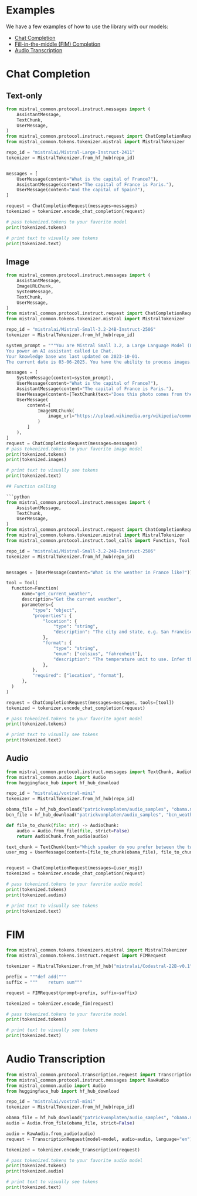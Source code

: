 # Examples

We have a few examples of how to use the library with our models:

- [Chat Completion](#chat-completion)
- [Fill-in-the-middle (FIM) Completion](#fim)
- [Audio Transcription](#audio-transcription)

# Chat Completion

## Text-only

```python
from mistral_common.protocol.instruct.messages import (
    AssistantMessage,
    TextChunk,
    UserMessage,
)
from mistral_common.protocol.instruct.request import ChatCompletionRequest
from mistral_common.tokens.tokenizer.mistral import MistralTokenizer

repo_id = "mistralai/Mistral-Large-Instruct-2411"
tokenizer = MistralTokenizer.from_hf_hub(repo_id)


messages = [
    UserMessage(content="What is the capital of France?"),
    AssistantMessage(content="The capital of France is Paris."),
    UserMessage(content="And the capital of Spain?"),
]

request = ChatCompletionRequest(messages=messages)
tokenized = tokenizer.encode_chat_completion(request)

# pass tokenized.tokens to your favorite model
print(tokenized.tokens)

# print text to visually see tokens
print(tokenized.text)
```


## Image

```python
from mistral_common.protocol.instruct.messages import (
    AssistantMessage,
    ImageURLChunk,
    SystemMessage,
    TextChunk,
    UserMessage,
)
from mistral_common.protocol.instruct.request import ChatCompletionRequest
from mistral_common.tokens.tokenizer.mistral import MistralTokenizer

repo_id = "mistralai/Mistral-Small-3.2-24B-Instruct-2506"
tokenizer = MistralTokenizer.from_hf_hub(repo_id)

system_prompt = """You are Mistral Small 3.2, a Large Language Model (LLM) created by Mistral AI, a French startup headquartered in Paris.
You power an AI assistant called Le Chat.
Your knowledge base was last updated on 2023-10-01.
The current date is 03-06-2025. You have the ability to process images."""

messages = [
    SystemMessage(content=system_prompt),
    UserMessage(content="What is the capital of France?"),
    AssistantMessage(content="The capital of France is Paris."),
    UserMessage(content=[TextChunk(text="Does this photo comes from there ?")]),
    UserMessage(
        content=[
            ImageURLChunk(
                image_url="https://upload.wikimedia.org/wikipedia/commons/thumb/4/4b/La_Tour_Eiffel_vue_de_la_Tour_Saint-Jacques%2C_Paris_ao%C3%BBt_2014_%282%29.jpg/1280px-La_Tour_Eiffel_vue_de_la_Tour_Saint-Jacques%2C_Paris_ao%C3%BBt_2014_%282%29.jpg"
            )
        ]
    ),
]
request = ChatCompletionRequest(messages=messages)
# pass tokenized.tokens to your favorite image model
print(tokenized.tokens)
print(tokenized.images)

# print text to visually see tokens
print(tokenized.text)

## Function calling

```python
from mistral_common.protocol.instruct.messages import (
    AssistantMessage,
    TextChunk,
    UserMessage,
)
from mistral_common.protocol.instruct.request import ChatCompletionRequest
from mistral_common.tokens.tokenizer.mistral import MistralTokenizer
from mistral_common.protocol.instruct.tool_calls import Function, Tool

repo_id = "mistralai/Mistral-Small-3.2-24B-Instruct-2506"
tokenizer = MistralTokenizer.from_hf_hub(repo_id)


messages = [UserMessage(content="What is the weather in France like?")]

tool = Tool(
  function=Function(
      name="get_current_weather",
      description="Get the current weather",
      parameters={
          "type": "object",
          "properties": {
              "location": {
                  "type": "string",
                  "description": "The city and state, e.g. San Francisco, CA",
              },
              "format": {
                  "type": "string",
                  "enum": ["celsius", "fahrenheit"],
                  "description": "The temperature unit to use. Infer this from the user's location.",
              },
          },
          "required": ["location", "format"],
      },
  )
)

request = ChatCompletionRequest(messages=messages, tools=[tool])
tokenized = tokenizer.encode_chat_completion(request)

# pass tokenized.tokens to your favorite agent model
print(tokenized.tokens)

# print text to visually see tokens
print(tokenized.text)
```

## Audio

```py
from mistral_common.protocol.instruct.messages import TextChunk, AudioChunk, UserMessage, AssistantMessage, RawAudio
from mistral_common.audio import Audio
from huggingface_hub import hf_hub_download

repo_id = "mistralai/voxtral-mini"
tokenizer = MistralTokenizer.from_hf_hub(repo_id)

obama_file = hf_hub_download("patrickvonplaten/audio_samples", "obama.mp3", repo_type="dataset")
bcn_file = hf_hub_download("patrickvonplaten/audio_samples", "bcn_weather.mp3", repo_type="dataset")

def file_to_chunk(file: str) -> AudioChunk:
    audio = Audio.from_file(file, strict=False)
    return AudioChunk.from_audio(audio)

text_chunk = TextChunk(text="Which speaker do you prefer between the two? Why? How are they different from each other?")
user_msg = UserMessage(content=[file_to_chunk(obama_file), file_to_chunk(bcn_file), text_chunk]).to_openai()


request = ChatCompletionRequest(messages=[user_msg])
tokenized = tokenizer.encode_chat_completion(request)

# pass tokenized.tokens to your favorite audio model
print(tokenized.tokens)
print(tokenized.audios)

# print text to visually see tokens
print(tokenized.text)
```

# FIM

```python
from mistral_common.tokens.tokenizers.mistral import MistralTokenizer
from mistral_common.tokens.instruct.request import FIMRequest

tokenizer = MistralTokenizer.from_hf_hub("mistralai/Codestral-22B-v0.1")

prefix = """def add("""
suffix = """    return sum"""

request = FIMRequest(prompt=prefix, suffix=suffix)

tokenized = tokenizer.encode_fim(request)

# pass tokenized.tokens to your favorite model
print(tokenized.tokens)

# print text to visually see tokens
print(tokenized.text)
```


# Audio Transcription

```python
from mistral_common.protocol.transcription.request import TranscriptionRequest
from mistral_common.protocol.instruct.messages import RawAudio
from mistral_common.audio import Audio
from huggingface_hub import hf_hub_download

repo_id = "mistralai/voxtral-mini"
tokenizer = MistralTokenizer.from_hf_hub(repo_id)

obama_file = hf_hub_download("patrickvonplaten/audio_samples", "obama.mp3", repo_type="dataset")
audio = Audio.from_file(obama_file, strict=False)

audio = RawAudio.from_audio(audio)
request = TranscriptionRequest(model=model, audio=audio, language="en").to_openai(exclude=("top_p", "seed"))

tokenized = tokenizer.encode_transcription(request)

# pass tokenized.tokens to your favorite audio model
print(tokenized.tokens)
print(tokenized.audio)

# print text to visually see tokens
print(tokenized.text)
```



